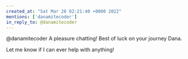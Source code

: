 ```yaml
---
created_at: "Sat Mar 26 02:21:40 +0000 2022"
mentions: ['danamitecoder']
in_reply_to: @danamitecoder
---
```


@danamitecoder A pleasure chatting! Best of luck on your journey Dana.

Let me know if I can ever help with anything!